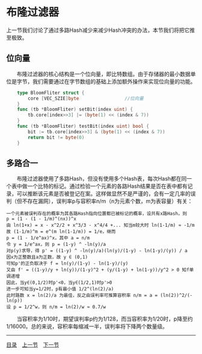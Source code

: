 # 布隆过滤器
上一节我们讨论了通过多路Hash减少来减少Hash冲突的办法，本节我们将把它推至极致。

## 位向量
　　布隆过滤器的核心结构是一个位向量，即比特数组。由于存储器的最小数据单位是字节，我们需要通过在字节数组的基础上添加额外操作来实现位向量的功能。
```go
    type BloomFliter struct {
        core [VEC_SZIE]byte                 //位向量
    }
    func (tb *BloomFliter) setBit(index uint) {
        tb.core[index>>3] |= (byte(1) << (index & 7))
    }
    func (tb *BloomFliter) testBit(index uint) bool {
        bit := tb.core[index>>3] & (byte(1) << (index & 7))
        return bit != byte(0)
    }
```

## 多路合一
　　布隆过滤器使用了多路Hash，但没有使用多个Hash表，每次Hash都在同一个表中做一个比特的标记。通过检验一个元素的各路Hash结果是否在表中都有记录，可以推断该元素是否被登记在案。这样做显然不是严谨的，会有一定几率的误判（但不存在漏网），误判率p与容积率n/m（n为元素个数，m为表容量）有关：

    一个元素被误判存在的概率为其各路Hash指向位置都已被标记的概率，设共有x路Hash，则
    p = (1 - (1 - 1/m)^(nx))^x
    由 ln(1+x) = x - x^2/2 + x^3/3 - x^4/4 +... 知当m较大时 ln(1-1/m) ≈ -1/m
    故 (1-1/m)^m = e^(m ln(1-1/m)) = 1/e，继而
    p = (1 - 1/e^ax)^x，其中 a = n/m
    令 y = 1/e^ax，则 p = (1-y) ^ -ln(y)/a
    对p(y)求导，得 p' = ((1-y) ^ -ln(y)/a)(ln(y)/(1-y) - ln(1-y)/(y)) / a
    因x为正整数且a为正数，故 y ∈ (0,1)
    可知p'的正负取决于 f = ln(y)/(1-y) - ln(1-y)/(y)
    又由 f' = ((1-y)/y + ln(y))/(1-y)^2 + (y/(1-y) + ln(1-y))/y^2 > 0 知f单调递增
    因此，当y∈(0,1/2)时p'<0，当y∈(1/2,1)时p'>0
    进一步可知当y=1/2时，p有最小值 1/2^(ln(2)/a)
    此时路数 x = ln(2)/a 为最佳，反之由误判率可推算容积率 n/m = a = (ln(2))^2/(-ln(p))
    设 p = 1/2^w，则 n/m = ln(2)/w ≈ 0.7/w

　　当容积率为1/10时，期望误判率p约为1/128，而当容积率为1/20时，p降至约1/16000。总的来说，容积率每缩减一半，误判率将下降两个数量级。

---
[目录](../index.md)　[上一节](04-B.md)　[下一节](04-D.md)